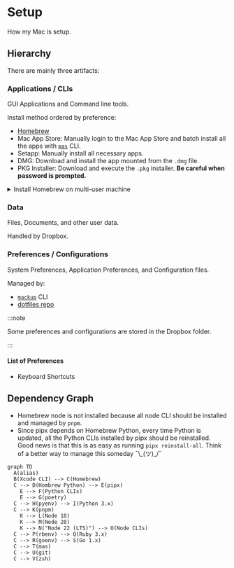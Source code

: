# Setup

How my Mac is setup.

## Hierarchy

There are mainly three artifacts:

### Applications / CLIs

GUI Applications and Command line tools.

Install method ordered by preference:

- [Homebrew](https://brew.sh/)
- Mac App Store: Manually login to the Mac App Store and batch install all the apps with [`mas`](https://github.com/mas-cli/mas) CLI.
- Setapp: Manually install all necessary apps.
- DMG: Download and install the app mounted from the `.dmg` file.
- PKG Installer: Download and execute the `.pkg` installer. **Be careful when password is prompted.**

<details>

<summary>Install Homebrew on multi-user machine</summary>

```shell
sudo dseditgroup -o create brew
sudo dseditgroup -o edit -a tomy0000000 -t user brew
sudo chgrp -R brew $(brew --prefix)/*
sudo chmod -R g+w $(brew --prefix)/*
```

</details>

### Data

Files, Documents, and other user data.

Handled by Dropbox.

### Preferences / Configurations

System Preferences, Application Preferences, and Configuration files.

Managed by:

- [`mackup`](https://github.com/lra/mackup) CLI
- [dotfiles repo](https://github.com/tomy0000000/dotfiles)

:::note

Some preferences and configurations are stored in the Dropbox folder.

:::

#### List of Preferences

- Keyboard Shortcuts

## Dependency Graph

- Homebrew node is not installed because all node CLI should be installed and managed by `pnpm`.
- Since pipx depends on Homebrew Python, every time Python is updated, all the Python CLIs installed by pipx should be reinstalled. Good news is that this is as easy as running `pipx reinstall-all`. Think of a better way to manage this someday ¯\\\_(ツ)\_/¯

```mermaid
graph TD
  A(alias)
  B(Xcode CLI) --> C(Homebrew)
  C --> D(Hombrew Python) --> E(pipx)
    E --> F(Python CLIs)
    E --> G(poetry)
  C --> H(pyenv) --> I(Python 3.x)
  C --> K(pnpm)
    K --> L(Node 18)
    K --> M(Node 20)
    K --> N("Node 22 (LTS)") --> O(Node CLIs)
  C --> P(rbenv) --> Q(Ruby 3.x)
  C --> R(goenv) --> S(Go 1.x)
  C --> T(mas)
  C --> U(git)
  C --> V(zsh)
```
